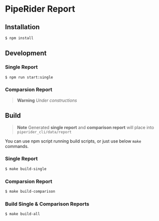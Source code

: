 # PipeRider Report

## Installation

```sh
$ npm install
```

## Development

### Single Report

```sh
$ npm run start:single
```

### Comparsion Report

> **Warning**
> _Under constructions_

## Build

> **Note**
> Generated **single report** and **comparison report** will place into `piperider_cli/data/report`

You can use npm script running build scripts, or just use below `make` commands.

### Single Report

```sh
$ make build-single
```

### Comparsion Report

```sh
$ make build-comparison
```

### Build Single & Comparison Reports

```sh
$ make build-all
```
